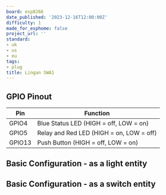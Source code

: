 ```yaml
---
board: esp8266
date_published: '2023-12-16T12:00:00Z'
difficulty: 1
made_for_esphome: false
project_url: ''
standard:
- uk
- us
- eu
tags:
- plug
title: Lingan SWA1
---
```


## GPIO Pinout

| Pin    | Function                                  |
| ------ | ----------------------------------------- |
| GPIO4  | Blue Status LED   (HIGH = off, LOW = on)  |
| GPIO5  | Relay and Red LED (HIGH = on,  LOW = off) |
| GPIO13 | Push Button       (HIGH = off, LOW = on)  |

## Basic Configuration - as a light entity

## Basic Configuration - as a switch entity